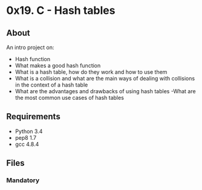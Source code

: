 # 0x19. C - Hash tables
## About
An intro project on:
- Hash function
- What makes a good hash function
- What is a hash table, how do they work and how to use them
- What is a collision and what are the main ways of dealing with collisions in the context of a hash table
- What are the advantages and drawbacks of using hash tables
-What are the most common use cases of hash tables
## Requirements
- Python 3.4
- pep8 1.7
- gcc 4.8.4
## Files
### Mandatory

